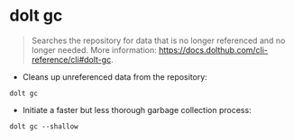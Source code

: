 # dolt gc

> Searches the repository for data that is no longer referenced and no longer needed.
> More information: <https://docs.dolthub.com/cli-reference/cli#dolt-gc>.

- Cleans up unreferenced data from the repository:

`dolt gc`

- Initiate a faster but less thorough garbage collection process:

`dolt gc --shallow`